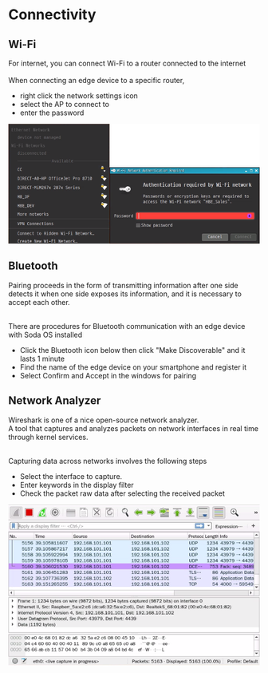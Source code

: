 <h1> Connectivity </h1>

## <h2> Wi-Fi </h2>
For internet, you can connect Wi-Fi to a router connected to the internet<br><br>
When connecting an edge device to a specific router,<br>

- right click the network settings icon
- select the AP to connect to
- enter the password

![Wi-Fi Connection](./picture/wifi_connection.png)

## <h2> Bluetooth </h2>
Pairing proceeds in the form of transmitting information after one side detects it when one side exposes its information, and it is necessary to accept each other.<br><br>

There are procedures for Bluetooth communication with an edge device with Soda OS installed<br>

- Click the Bluetooth icon below then click "Make Discoverable" and it lasts 1 minute
- Find the name of the edge device on your smartphone and register it
- Select Confirm and Accept in the windows for pairing

## <h2> Network Analyzer </h2>
Wireshark is one of a nice open-source network analyzer.<br>
A tool that captures and analyzes packets on network interfaces in real time through kernel services.<br><br>

Capturing data across networks involves the following steps<br>

- Select the interface to capture.
- Enter keywords in the display filter
- Check the packet raw data after selecting the received packet

![wireshark](./picture/wireshark.png)